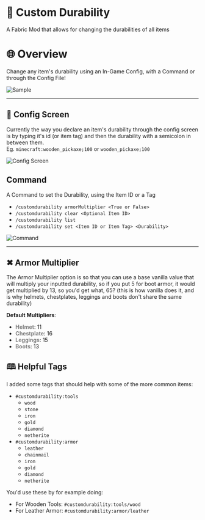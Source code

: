 # 💪 Custom Durability
A Fabric Mod that allows for changing the durabilities of all items

# 🌐 Overview
Change any item's durability using an In-Game Config, with a Command or through the Config File!

![Sample](https://i.imgur.com/EcObE6G.png)

***
## 🔧 Config Screen 
Currently the way you declare an item's durability through the config screen is by
typing it's id (or item tag) and then the durability with a semicolon in between them. \
Eg. `minecraft:wooden_pickaxe;100` or `wooden_pickaxe;100`

![Config Screen](https://i.imgur.com/3evlmk8.png)

## Command
A Command to set the Durability, using the Item ID or a Tag
+ `/customdurability armorMultiplier <True or False>`
+ `/customdurability clear <Optional Item ID>`
+ `/customdurability list`
+ `/customdurability set <Item ID or Item Tag> <Durability>`
 
![Command](https://i.imgur.com/MDsbjTj.png)

***
## ✖ Armor Multiplier
The Armor Multiplier option is so that you can use a base vanilla value that will multiply
your inputted durability, so if you put 5 for boot armor, it would get multiplied by 13, so you'd get what, 65?
(this is how vanilla does it, and is why helmets, chestplates, leggings and boots don't share the same durability)

**Default Multipliers**:
+ <span style="color:gray;">**Helmet**</span>: 11
+ <span style="color:gray;">**Chestplate**</span>: 16
+ <span style="color:gray;">**Leggings**</span>: 15
+ <span style="color:gray;">**Boots**</span>: 13

## 🕮 Helpful Tags
I added some tags that should help with some of the more common items:

* `#customdurability:tools`
  * `wood`
  * `stone`
  * `iron`
  * `gold`
  * `diamond`
  * `netherite`
* `#customdurability:armor`
  * `leather`
  * `chainmail`
  * `iron`
  * `gold`
  * `diamond`
  * `netherite`

You'd use these by for example doing:
* For Wooden Tools: `#customdurability:tools/wood`
* For Leather Armor: `#customdurability:armor/leather`